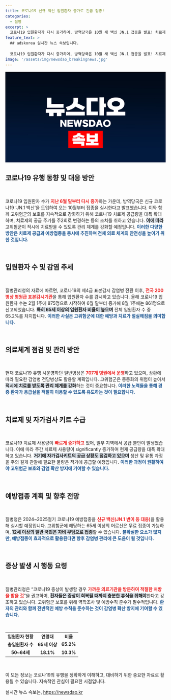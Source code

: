 ```yaml
---
title: 코로나19 신규 백신 입원환자 증가로 긴급 접종!
categories:
  - 질병
excerpt: >
  코로나19 입원환자가 다시 증가하며, 방역당국은 10월 새 백신 JN.1 접종을 발표! 치료제 공급도 확대되고, 자가진단키트 수요 폭증. 안전한 대응체계 마련에 나선다. 클릭해서 자세한 소식 확인하세요!
feature_text: >
  ## adskorea 실시간 뉴스 속보입니다.

  코로나19 입원환자가 다시 증가하며, 방역당국은 10월 새 백신 JN.1 접종을 발표! 치료제 공급도 확대되고, 자가진단키트 수요 폭증. 안전한 대응체계 마련에 나선다. 클릭해서 자세한 소식 확인하세요!
image: '/assets/img/newsdao_breakingnews.jpg'
---
```


<p><img src="/assets/img/newsdao_breakingnews.jpg" alt="adskorea 속보" /></p>

<h2 data-ke-size="size26">코로나19 유행 동향 및 대응 방안</h2>

<p data-ke-size="size16">&nbsp;</p>

<p>코로나19 입원환자 수가 <b><span style="color: #ee2323;">지난 6월 말부터 다시 증가</span></b>하는 가운데, 방역당국은 신규 코로나19 ‘JN.1 백신’을 도입하여 오는 10월부터 접종을 실시한다고 발표했습니다. 이와 함께 고위험군의 보호를 지속적으로 강화하기 위해 코로나19 치료제 공급량을 대폭 확대하며, 치료제의 공급 주기를 주2회로 변경하는 등의 조치를 취하고 있습니다. <b><span style="background-color: #21538527;">이에 따라</span></b> 고위험군이 적시에 치료받을 수 있도록 관리 체계를 강화할 예정입니다. <b><span style="color: #1a5490;">이러한 다양한 방안은 치료제 공급과 예방접종을 동시에 추진하며 전체 의료 체계의 안전성을 높이기 위한 것입니다.</span></b></p>

<p data-ke-size="size16">&nbsp;</p>

<h2 data-ke-size="size26">입원환자 수 및 감염 추세</h2>

<p data-ke-size="size16">&nbsp;</p>

<p>질병관리청의 자료에 따르면, 코로나19의 제4급 표본감시 감염병 전환 이후, <b><span style="color: #ee2323;">전국 200병상 병원급 표본감시기관</span></b>을 통해 입원환자 수를 감시하고 있습니다. 올해 코로나19 입원환자 수는 2월 1주에 875명으로 시작하여 6월 말부터 증가해 8월 1주에는 861명으로 신고되었습니다. <b><span style="background-color: #21538527;">특히 65세 이상의 입원환자 비율이 높으며</span></b> 전체 입원환자 수 중 65.2%를 차지합니다. <b><span style="color: #1a5490;">이러한 사실은 고위험군에 대한 예방과 치료가 절실해짐을 의미합니다.</span></b> </p>

<p data-ke-size="size16">&nbsp;</p>

<h2 data-ke-size="size26">의료체계 점검 및 관리 방안</h2>

<p data-ke-size="size16">&nbsp;</p>

<p>현재 코로나19 유행 시운영하던 일반병상은 <b><span style="color: #ee2323;">707개 병원에서 운영</span></b>하고 있으며, 상황에 따라 필요한 감염병 전담병상도 활용할 계획입니다. 고위험군은 중증화의 위험이 높아서 <b><span style="background-color: #21538527;">적시에 치료를 받도록 관리 체계를 강화</span></b>하는 것이 중요합니다. <b><span style="color: #1a5490;">이러한 노력들을 통해 경증 환자가 응급실을 적절히 이용할 수 있도록 유도하는 것이 필요합니다.</span></b></p>

<p data-ke-size="size16">&nbsp;</p>

<h2 data-ke-size="size26">치료제 및 자가검사 키트 수급</h2>

<p data-ke-size="size16">&nbsp;</p>

<p>코로나19 치료제 사용량이 <b><span style="color: #ee2323;">빠르게 증가하고</span></b> 있어, 일부 지역에서 공급 불안이 발생했습니다. 이에 따라 주간 치료제 사용량이 significantly 증가하여 현재 공급량을 대폭 확대하고 있습니다. <b><span style="background-color: #21538527;">거기에 자가검사키트의 공급 상황도 점검하고 있으며</span></b> 생산 및 유통 과정을 주의 깊게 관찰해 필요한 물량은 적기에 공급할 예정입니다. <b><span style="color: #1a5490;">이러한 과정이 원활하여야 고위험군 보호와 감염 확산 방지에 기여할 수 있습니다.</span></b></p>

<p data-ke-size="size16">&nbsp;</p>

<h2 data-ke-size="size26">예방접종 계획 및 향후 전망</h2>

<p data-ke-size="size16">&nbsp;</p>

<p>질병청은 2024~2025절기 코로나19 예방접종을 <b><span style="color: #ee2323;">신규 백신(JN.1 변이 등 대응)</span></b>을 활용해 실시할 예정입니다. 고위험군에 해당하는 65세 이상의 어르신은 무료 접종이 가능하며, <b><span style="background-color: #21538527;">12세 이상의 일반 국민은 자비 부담으로 접종</span></b>할 수 있습니다. <b><span style="color: #1a5490;">불확실한 요소가 많지만, 예방접종이 효과적으로 활용된다면 향후 감염병 관리에 큰 도움이 될 것입니다.</span></b></p>

<p data-ke-size="size16">&nbsp;</p>

<h2 data-ke-size="size26">증상 발생 시 행동 요령</h2>

<p data-ke-size="size16">&nbsp;</p>

<p>질병관리청은 “코로나19 증상이 발생할 경우 <b><span style="color: #ee2323;">가까운 의료기관을 방문하여 적절한 처방을 받을 것</span></b>”을 권고하며, <b><span style="background-color: #21538527;">환자들은 증상이 회복될 때까지 충분한 휴식을 취해야</span></b>한다고 강조하고 있습니다. 고위험군 보호를 위해 역학조사 및 예방수칙 준수가 필수적입니다. <b><span style="color: #1a5490;">환자의 관리와 함께 전반적인 예방 수칙을 준수하는 것이 감염병 확산 방지에 기여할 수 있습니다.</span></b></p>

<p data-ke-size="size16">&nbsp;</p>

<table>
<tr>
<td style="text-align: center; height: 17px;"><b>입원환자 현황</b></td>
<td style="text-align: center; height: 17px;"><b>연령대</b></td>
<td style="text-align: center; height: 17px;"><b>비율</b></td>
</tr>
<tr>
<td style="text-align: center; height: 17px;"><b>총입원환자 수</b></td>
<td style="text-align: center; height: 17px;"><b>65세 이상</b></td>
<td style="text-align: center; height: 17px;"><b>65.2%</b></td>
</tr>
<tr>
<td style="text-align: center; height: 17px;"><b>50~64세</b></td>
<td style="text-align: center; height: 17px;"><b>18.1%</b></td>
<td style="text-align: center; height: 17px;"><b>10.3%</b></td>
</tr>
</table>

<p data-ke-size="size16">&nbsp;</p>

<p>이 모든 정보는 코로나19의 유행을 정확하게 이해하고, 대비하기 위한 중요한 자료로 활용될 수 있습니다. 지속적인 관심이 필요한 시점입니다.</p>
실시간 뉴스 속보는, <a href="https://newsdao.kr" rel="dofollow">https://newsdao.kr</a>


